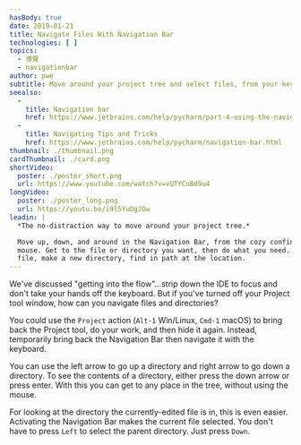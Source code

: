 ```yaml
---
hasBody: true
date: 2019-01-21
title: Navigate Files With Navigation Bar
technologies: [ ]
topics:
  - 導覽
  - navigationbar
author: pwe
subtitle: Move around your project tree and select files, from your keyboard, with the Navigation Bar.
seealso:
  - 
    title: Navigation bar
    href: https://www.jetbrains.com/help/pycharm/part-4-using-the-navigation-bar.html
  - 
    title: Navigating Tips and Tricks
    href: https://www.jetbrains.com/help/pycharm/navigation-bar.html
thumbnail: ./thumbnail.png
cardThumbnail: ./card.png
shortVideo:
  poster: ./poster_short.png
  url: https://www.youtube.com/watch?v=vQTYCuBd9u4
longVideo:
  poster: ./poster_long.png
  url: https://youtu.be/i9l5YuDgJOw
leadin: |
  *The no-distraction way to move around your project tree.*

  Move up, down, and around in the Navigation Bar, from the cozy confines of the
  mouse. Get to the file or directory you want, then do what you need...open a
  file, make a new directory, find in path at the location.
---
```


We've discussed "getting into the flow"...strip down the IDE to focus and don't take your hands off the keyboard. But if you've turned off your Project tool window, how can you navigate files and directories?

You could use the `Project` action (`Alt-1` Win/Linux, `Cmd-1` macOS) to bring back the Project tool, do your work, and then hide it again. Instead, temporarily bring back the Navigation Bar then navigate it with the keyboard.

You can use the left arrow to go up a directory and right arrow to go down a directory. To see the contents of a directory, either press the down arrow or press enter. With this you can get to any place in the tree, without using the mouse.

For looking at the directory the currently-edited file is in, this is even easier. Activating the Navigation Bar makes the current file selected. You don't have to press `Left` to select the parent directory. Just press `Down`.
